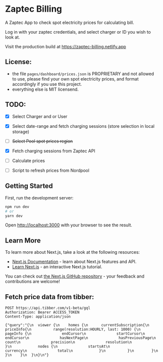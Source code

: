 # Zaptec Billing

A Zaptec App to check spot electricity prices for calculating bill.

Log in with your zaptec credentials, and select charger or ID you wish to look at.

Visit the production build at https://zaptec-billing.netlify.app

## License:

- the file `pages/dashboard/prices.json` is PROPRIETARY and not allowed to use, please find your own spot electricity prices, and format accordingly if you use this project.
- everything else is MIT licensend.


## TODO:
- [X] Select Charger and or User
- [X] Select date-range and fetch charging sessions (store selection in local storage)
- [ ] ~~Select Pool spot prices region~~
- [X] Fetch charging sessions from Zaptec API
- [ ] Calculate prices
- [ ] Script to refresh prices from Nordpool


## Getting Started

First, run the development server:

```bash
npm run dev
# or
yarn dev
```

Open [http://localhost:3000](http://localhost:3000) with your browser to see the result.

## Learn More

To learn more about Next.js, take a look at the following resources:

- [Next.js Documentation](https://nextjs.org/docs) - learn about Next.js features and API.
- [Learn Next.js](https://nextjs.org/learn) - an interactive Next.js tutorial.

You can check out [the Next.js GitHub repository](https://github.com/vercel/next.js/) - your feedback and contributions are welcome!

## Fetch price data from tibber:
```http request
POST https://api.tibber.com/v1-beta/gql
Authorization: Bearer ACCESS_TOKEN
Content-Type: application/json

{"query":"{\n  viewer {\n    homes {\n      currentSubscription{\n        priceInfo{\n          range(resolution:HOURLY, last: 1000) {\n            pageInfo {\n              endCursor\n              startCursor\n              endCursor\n              hasNextPage\n              hasPreviousPage\n              count\n              precision\n              resolution\n            }\n            nodes {\n              startsAt\n              currency\n              total\n            }\n          }\n        }\n      }\n    }\n  }\n}\n"}

```
